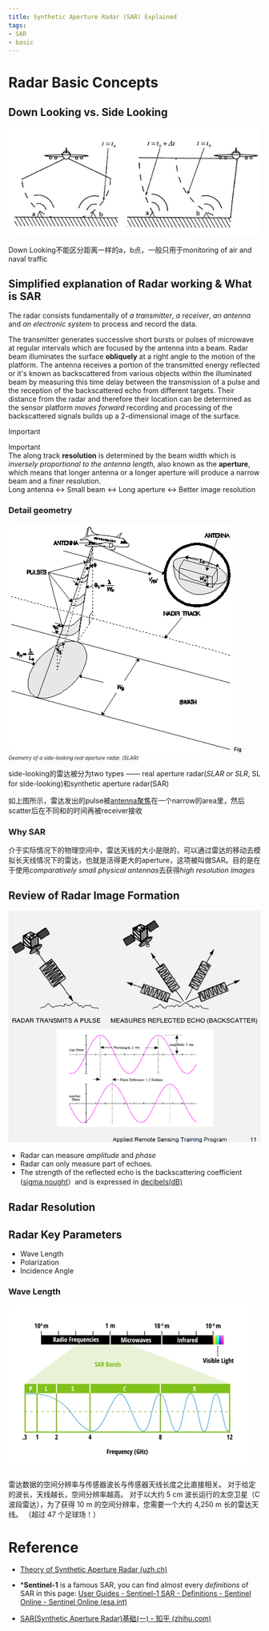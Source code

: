 ```yaml
---
title: Synthetic Aperture Radar (SAR) Explained
tags:
- SAR
- basic
---
```


# Radar Basic Concepts

## Down Looking vs. Side Looking

![Pasted image 20230320150424](Synthetic%20Aperture%20Radar%20Imaging/attachments/Pasted%20image%2020230320150424.png)

Down Looking不能区分距离一样的a，b点，一般只用于monitoring of air and naval traffic

## Simplified explanation of Radar working & What is SAR
The radar consists fundamentally of *a transmitter*, *a receiver*, *an antenna* and *an electronic system* to process and record the data.

The transmitter generates successive short bursts or pulses of microwave at regular intervals which are focused by the antenna into a beam. Radar beam illuminates the surface **obliquely** at a right angle to the motion of the platform. The antenna receives a portion of the transmitted energy reflected or it's known as backscattered from various objects within the illuminated beam by  measuring this time delay between the transmission of a pulse and the reception of the backscattered echo from different  targets. Their distance from the radar and therefore their location can be determined as the sensor platform *moves forward* recording and processing of the backscattered signals builds up a 2-dimensional image of the surface.


> [!important] 
> Important<br>
> The along track **resolution** is determined by the beam width which is *inversely proportional to the antenna length*, also known as the **aperture**, which means that longer antenna or a longer aperture will produce a narrow beam and a finer resolution. <br>
> Long antenna $\leftrightarrow$ Small beam $\leftrightarrow$ Long aperture $\leftrightarrow$ Better image resolution

### Detail geometry

![](Synthetic%20Aperture%20Radar%20Imaging/attachments/Pasted%20image%2020230330153450.png)
<font size=1>**Fig** *Geometry of a side-looking real aperture radar. (SLAR)*</font>

side-looking的雷达被分为two types —— real aperture radar(*SLAR or SLR*, SL for side-looking)和synthetic aperture radar(SAR)

如上图所示，雷达发出的pulse被[antenna聚焦](Synthetic%20Aperture%20Radar%20Imaging/Antenna.md)在一个narrow的area里，然后scatter后在不同和的时间再被receiver接收


### Why SAR
介于实际情况下的物理空间中，雷达天线的大小是限的，可以通过雷达的移动去模拟长天线情况下的雷达，也就是活得更大的aperture，这项被叫做SAR。目的是在于使用*comparatively small physical antennas*去获得*high resolution images*


## Review of Radar Image Formation

![660](Synthetic%20Aperture%20Radar%20Imaging/attachments/Pasted%20image%2020230320163240.png)

* Radar can measure *amplitude* and *phase*
* Radar can only measure part of echoes.
* The strength of the reflected echo is the backscattering coefficient ([sigma nought](Synthetic%20Aperture%20Radar%20Imaging/Radiometric%20Calibration.md)）and is expressed in [decibels(dB)](Signal%20Processing/What%20is%20dB.md)

## Radar Resolution



## Radar Key Parameters
* Wave Length
* Polarization
* Incidence Angle

### Wave Length

![](Synthetic%20Aperture%20Radar%20Imaging/attachments/Pasted%20image%2020230330153007.png)

雷达数据的空间分辨率与传感器波长与传感器天线长度之比直接相关。 对于给定的波长，天线越长，空间分辨率越高。 对于以大约 5 cm 波长运行的太空卫星（C 波段雷达），为了获得 10 m 的空间分辨率，您需要一个大约 4,250 m 长的雷达天线。 （超过 47 个足球场！）


# Reference

* [Theory of Synthetic Aperture Radar (uzh.ch)](https://www.geo.uzh.ch/~fpaul/sar_theory.html)

* ***Sentinel-1** is a famous SAR, you can find almost every *definitions* of SAR in this page:
[User Guides - Sentinel-1 SAR - Definitions - Sentinel Online - Sentinel Online (esa.int)](https://sentinel.esa.int/web/sentinel/user-guides/sentinel-1-sar/definitions)

* [SAR(Synthetic Aperture Radar)基础(一) - 知乎 (zhihu.com)](https://zhuanlan.zhihu.com/p/98053986)